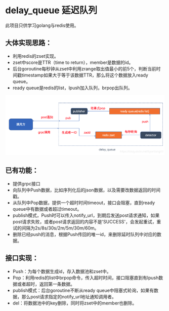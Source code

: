 # delay_queue 延迟队列

此项目只供学习golang与redis使用。

## 大体实现思路：
- 利用redis的zset实现。
- zset中score是TTR（time to return），member是数据的id。
- 后台goroutine每秒钟从zset中利用zrange取出值最小的前5个，判断当前时间戳timestamp如果大于等于该数据TTR，那么将这个数据放入ready queue。
- ready queue是redis的list，lpush加入队列，brpop出队列。



![image](https://github.com/hackssssss/test_git/blob/master/images/20190218195349703.png)


## 已有功能：
- 提供grpc接口
- 向队列中Push数据，比如序列化后的json数据，以及需要改数据返回的时间戳。
- 从队列中Pop数据，提供一个超时时间timeout，接口会阻塞，直到ready queue中有数据或者超过timeout。
- publish模式，Push时可以传入notify_url，到期后发送post请求通知，如果post请求失败，或者post请求返回的内容不是'SUCCESS'，会发起重试，重试的间隔为2s/8s/30s/2m/5m/30m/60m。
- 删除已经push的消息，根据Push传回的唯一id，来删除延时队列中对应的数据。

## 接口实现：
- Push：为每个数据生成id，存入数据池和zset中。
- Pop：利用redis的list中brpop命令，传入超时时间，接口阻塞直到有lpush数据或者超时，返回第一条数据。
- publish模式：后台goroutine不断从ready queue中阻塞式轮询，如果有数据，那么post请求指定的notify_url地址通知调用者。
- del：将数据池中的key删除，同时将zset中的member也删除。

